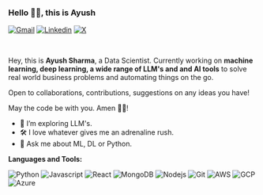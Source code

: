 ### Hello 👋🏻, this is Ayush

[![Gmail](https://img.shields.io/badge/Gmail-BB001B?style=for-the-badge&logo=gmail&logoColor=white)](mailto:ayusharma1108@gmail.com)
[![Linkedin](https://img.shields.io/badge/LinkedIn-0e76a8?style=for-the-badge&logo=linkedin&logoColor=white)](https://www.linkedin.com/in/ayusharma1108/)
[![X](https://img.shields.io/badge/X-%23000000.svg?style=for-the-badge&logo=X&logoColor=white)](https://x.com/shades_of_life_)

<br />

Hey, this is **Ayush Sharma**, a Data Scientist. Currently working on <b>machine learning, deep learning, a wide range of LLM's and and AI tools</b> to solve real world business problems and automating things on the go. 

Open to collaborations, contributions, suggestions on any ideas you have!

May the code be with you. Amen 🙏🏻!

- 🔅 I’m exploring LLM's.
- 🛠️ I love whatever gives me an adrenaline rush. 
- 💬 Ask me about ML, DL or Python.


**Languages and Tools:**  
<p>
  <img alt="Python" src="https://img.shields.io/badge/Python-3776AB?style=for-the-badge&logo=python&logoColor=white"/>
  <img alt="Javascript" src="https://img.shields.io/badge/JavaScript-F7DF1E?style=for-the-badge&logo=javascript&logoColor=black"/>
  <img alt="React" src="https://img.shields.io/badge/React-20232A?style=for-the-badge&logo=react&logoColor=61DAFB" />
  <img alt="MongoDB" src="https://img.shields.io/badge/MongoDB-4EA94B?style=for-the-badge&logo=mongodb&logoColor=white" />
  <img alt="Nodejs" src="https://img.shields.io/badge/Node.js-43853D?style=for-the-badge&logo=node.js&logoColor=white" />
  <img alt = "Git" src="https://img.shields.io/badge/git-black?style=for-the-badge&logo=git&logoColor=white">
  <img alt = "AWS" src="![AWS](https://img.shields.io/badge/AWS-%23FF9900.svg?style=for-the-badge&logo=amazon-aws&logoColor=white)">
  <img alt = "GCP" src="https://img.shields.io/badge/git-black?style=for-the-badge&logo=git&logoColor=white">
  <img alt = "Azure" src="https://img.shields.io/badge/git-black?style=for-the-badge&logo=git&logoColor=white">
</p>
